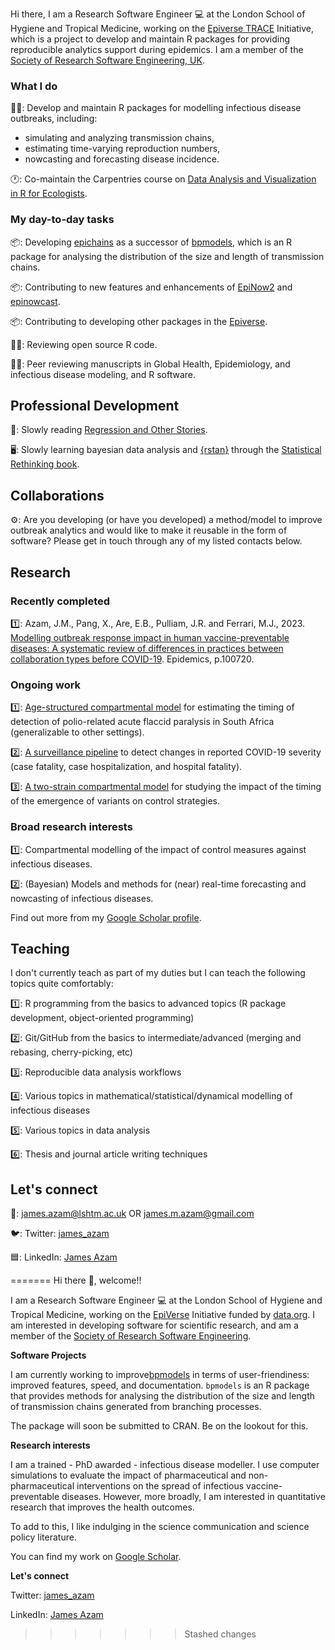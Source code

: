 Hi there, I am a Research Software Engineer :computer: at the London School of Hygiene and Tropical 
Medicine, working on the [Epiverse TRACE](https://github.com/epiverse-trace) Initiative, 
which is a project to develop and maintain R packages for providing reproducible analytics 
support during epidemics. I am a member of the [Society of Research Software Engineering, UK](https://society-rse.org/).

### What I do

👨‍💼: Develop and maintain R packages for modelling infectious disease outbreaks, including:
  * simulating and analyzing transmission chains,
  * estimating time-varying reproduction numbers,
  * nowcasting and forecasting disease incidence. 

🕐: Co-maintain the Carpentries course on [Data Analysis and Visualization in R for Ecologists](https://github.com/datacarpentry/R-ecology-lesson). 

### My day-to-day tasks

📦: Developing [epichains](https://github.com/epiverse-trace/epichains) as a successor of [bpmodels](https://github.com/epiverse-trace/bpmodels), which is an 
R package for analysing the distribution of the size and length of transmission chains.

📦: Contributing to new features and enhancements of [EpiNow2](https://github.com/epiforecasts/EpiNow2) and [epinowcast](https://github.com/epinowcast/epinowcast).

📦: Contributing to developing other packages in the [Epiverse](https://github.com/epiverse-trace/).

🕵️‍♂️: Reviewing open source R code.

🕵️‍♂️: Peer reviewing manuscripts in Global Health, Epidemiology, and infectious disease modeling, and R software.

## Professional Development

📖: Slowly reading [Regression and Other Stories](https://avehtari.github.io/ROS-Examples/index.html).

🖥️: Slowly learning bayesian data analysis and [{rstan}](https://mc-stan.org/users/interfaces/rstan) through 
the [Statistical Rethinking book](https://www.youtube.com/playlist?list=PLDcUM9US4XdPz-KxHM4XHt7uUVGWWVSus).

## Collaborations

⚙️: Are you developing (or have you developed) a method/model to improve outbreak analytics and would like to
make it reusable in the form of software? Please get in touch through any of my listed contacts below.

## Research

### Recently completed

1️⃣: Azam, J.M., Pang, X., Are, E.B., Pulliam, J.R. and Ferrari, M.J., 2023. [Modelling outbreak response impact in human vaccine-preventable diseases: A systematic review of differences in practices between collaboration types before COVID-19](https://doi.org/10.1016/j.epidem.2023.100720). Epidemics, p.100720.

### Ongoing work

1️⃣: [Age-structured compartmental model](https://github.com/SACEMA/sa-polio-model) for 
estimating the timing of detection of polio-related acute flaccid paralysis in South 
Africa (generalizable to other settings).
    
2️⃣: [A surveillance pipeline](https://github.com/SACEMA/severity-monitoring) to detect 
changes in reported COVID-19 severity (case fatality, case hospitalization, and 
hospital fatality).
    
3️⃣: [A two-strain compartmental model](https://github.com/jamesmbaazam/two_strain_orv_model) 
for studying the impact of the timing of the emergence of variants on control strategies.

### Broad research interests

1️⃣: Compartmental modelling of the impact of control measures against infectious diseases. 

2️⃣: (Bayesian) Models and methods for (near) real-time forecasting and nowcasting of infectious diseases. 

Find out more from my [Google Scholar profile](https://scholar.google.co.za/citations?user=IxRpXp8AAAAJ&hl=en).

## Teaching

I don't currently teach as part of my duties but I can teach the following topics quite comfortably:

1️⃣: R programming from the basics to advanced topics (R package development, object-oriented programming)

2️⃣: Git/GitHub from the basics to intermediate/advanced (merging and rebasing, cherry-picking, etc)

3️⃣: Reproducible data analysis workflows

4️⃣: Various topics in mathematical/statistical/dynamical modelling of infectious diseases

5️⃣: Various topics in data analysis

6️⃣: Thesis and journal article writing techniques

## Let's connect

📧: james.azam@lshtm.ac.uk OR james.m.azam@gmail.com

🐦: Twitter: [james_azam](https://twitter.com/james_azam)

🟦: LinkedIn: [James Azam](https://www.linkedin.com/in/james-azam-phd-6b5b00176/)

=======
Hi there :wave:, welcome!! 

I am a Research Software Engineer :computer: at the London School of Hygiene and Tropical Medicine, working on the [EpiVerse](https://github.com/epiverse-trace) Initiative funded by [data.org](https://data.org/initiatives/epiverse/). I am interested in developing software for scientific research, and am a member of the [Society of Research Software Engineering](https://society-rse.org/). 

**Software Projects**

I am currently working to improve[bpmodels](https://github.com/sbfnk/bpmodels) in terms of user-friendiness: improved features, speed, and documentation. `bpmodels` is an R package that provides methods for analysing the distribution of the size and length of transmission chains generated from branching processes.

The package will soon be submitted to CRAN. Be on the lookout for this.


**Research interests**

I am a trained - PhD awarded - infectious disease modeller. I use computer simulations to evaluate the impact of pharmaceutical and non-pharmaceutical interventions on the spread of infectious vaccine-preventable diseases. However, more broadly, I am interested in quantitative research that improves the health outcomes. 

To add to this, I like indulging in the science communication and science policy literature. 

You can find my work on [Google Scholar](https://scholar.google.co.za/citations?user=IxRpXp8AAAAJ&hl=en).

**Let's connect**

Twitter: [james_azam](https://twitter.com/james_azam)

LinkedIn: [James Azam](https://www.linkedin.com/in/james-azam-phd-6b5b00176/)

>>>>>>> Stashed changes
